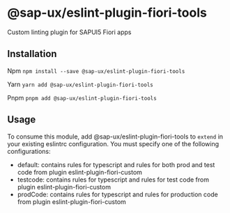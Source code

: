 # @sap-ux/eslint-plugin-fiori-tools

Custom linting plugin for SAPUI5 Fiori apps

## Installation

Npm
`npm install --save @sap-ux/eslint-plugin-fiori-tools`

Yarn
`yarn add @sap-ux/eslint-plugin-fiori-tools`

Pnpm
`pnpm add @sap-ux/eslint-plugin-fiori-tools`

## Usage

To consume this module, add @sap-ux/eslint-plugin-fiori-tools to `extend` in your existing eslintrc configuration. You must specify one of the following configurations:

- default: contains rules for typescript and rules for both prod and test code from plugin eslint-plugin-fiori-custom 
- testcode: contains rules for typescript and rules for test code from plugin eslint-plugin-fiori-custom
- prodCode: contains rules for typescript and rules for production code from plugin eslint-plugin-fiori-custom